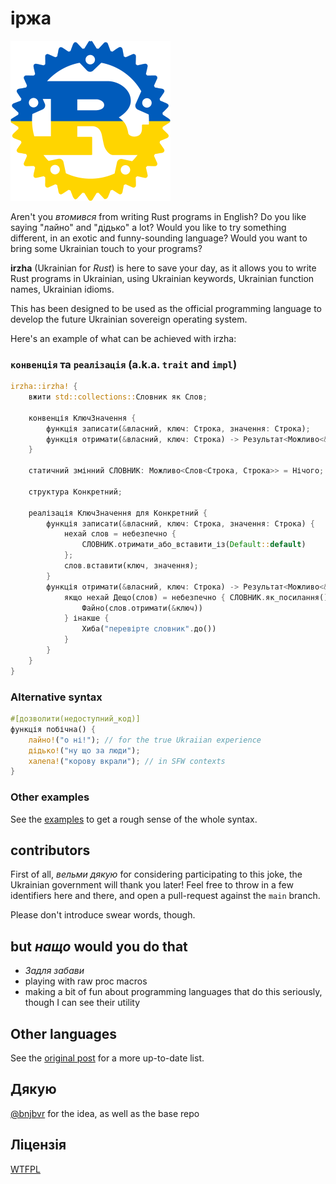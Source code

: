 # іржа

<img src="assets/logo-transparent.png" alt="irzha logo" width="256" height="256"/>

Aren't you _втомився_ from writing Rust programs in English? Do you like saying
"лайно" and "дідько" a lot? Would you like to try something different, in an exotic and
funny-sounding language? Would you want to bring some Ukrainian touch to your
programs?

**irzha** (Ukrainian for _Rust_) is here to save your day, as it allows you to
write Rust programs in Ukrainian, using Ukrainian keywords, Ukrainian function names,
Ukrainian idioms.

This has been designed to be used as the official programming language to
develop the future Ukrainian sovereign operating system.

Here's an example of what can be achieved with irzha:

### `конвенція` та `реалізація` (a.k.a. `trait` and `impl`)

```rust
irzha::irzha! {
    вжити std::collections::Словник як Слов;

    конвенція КлючЗначення {
        функція записати(&власний, ключ: Строка, значення: Строка);
        функція отримати(&власний, ключ: Строка) -> Результат<Можливо<&Строка>, Строка>;
    }

    статичний змінний СЛОВНИК: Можливо<Слов<Строка, Строка>> = Нічого;

    структура Конкретний;

    реалізація КлючЗначення для Конкретний {
        функція записати(&власний, ключ: Строка, значення: Строка) {
            нехай слов = небезпечно {
                СЛОВНИК.отримати_або_вставити_із(Default::default)
            };
            слов.вставити(ключ, значення);
        }
        функція отримати(&власний, ключ: Строка) -> Результат<Можливо<&Строка>, Строка> {
            якщо нехай Дещо(слов) = небезпечно { СЛОВНИК.як_посилання() } {
                Файно(слов.отримати(&ключ))
            } інакше {
                Хиба("перевірте словник".до())
            }
        }
    }
}
```

### Alternative syntax

```rust
#[дозволити(недоступний_код)]
функція побічна() {
    лайно!("о ні!"); // for the true Ukraiian experience
    дідько!("ну що за люди");
    халепа!("корову вкрали"); // in SFW contexts
}
```

### Other examples

See the [examples](https://github.com/brokeyourbike/irzha/examples/src/main.rs) to get a rough sense of the whole syntax.

## contributors

First of all, _вельми дякую_ for considering participating to this joke, the
Ukrainian government will thank you later! Feel free to throw in a few identifiers
here and there, and open a pull-request against the `main` branch.

Please don't introduce swear words, though.

## but _нащо_ would you do that

- _Задля забави_
- playing with raw proc macros
- making a bit of fun about programming languages that do this seriously, though I can see their utility

## Other languages

See the [original post](https://github.com/bnjbvr/rouille#other-languages) for a more up-to-date list.

## Дякую

[@bnjbvr](https://github.com/bnjbvr) for the idea, as well as the base repo

## Ліцензія

[WTFPL](https://github.com/brokeyourbike/irzha/blob/main/LICENSE)
